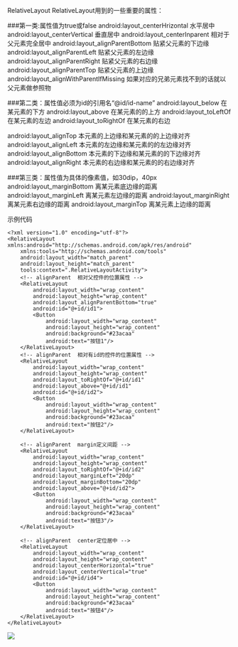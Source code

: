 RelativeLayout
RelativeLayout用到的一些重要的属性：

###第一类:属性值为true或false
android:layout_centerHrizontal 水平居中
android:layout_centerVertical 垂直居中
android:layout_centerInparent 相对于父元素完全居中
android:layout_alignParentBottom 贴紧父元素的下边缘
android:layout_alignParentLeft 贴紧父元素的左边缘
android:layout_alignParentRight 贴紧父元素的右边缘
android:layout_alignParentTop 贴紧父元素的上边缘
android:layout_alignWithParentIfMissing 如果对应的兄弟元素找不到的话就以父元素做参照物

###第二类：属性值必须为id的引用名“@id/id-name”
android:layout_below 在某元素的下方
android:layout_above 在某元素的的上方
android:layout_toLeftOf 在某元素的左边
android:layout_toRightOf 在某元素的右边

android:layout_alignTop 本元素的上边缘和某元素的的上边缘对齐
android:layout_alignLeft 本元素的左边缘和某元素的的左边缘对齐
android:layout_alignBottom 本元素的下边缘和某元素的的下边缘对齐
android:layout_alignRight 本元素的右边缘和某元素的的右边缘对齐

###第三类：属性值为具体的像素值，如30dip，40px
android:layout_marginBottom 离某元素底边缘的距离
android:layout_marginLeft 离某元素左边缘的距离
android:layout_marginRight 离某元素右边缘的距离
android:layout_marginTop 离某元素上边缘的距离

示例代码
```
<?xml version="1.0" encoding="utf-8"?>
<RelativeLayout xmlns:android="http://schemas.android.com/apk/res/android"
    xmlns:tools="http://schemas.android.com/tools"
    android:layout_width="match_parent"
    android:layout_height="match_parent"
    tools:context=".RelativeLayoutActivity">
    <!-- alignParent  相对父控件的位置属性 -->
    <RelativeLayout
        android:layout_width="wrap_content"
        android:layout_height="wrap_content"
        android:layout_alignParentBottom="true"
        android:id="@+id/id1">
        <Button
            android:layout_width="wrap_content"
            android:layout_height="wrap_content"
            android:background="#23acaa"
            android:text="按钮1"/>
    </RelativeLayout>
    <!-- alignParent  相对有id的控件的位置属性 -->
    <RelativeLayout
        android:layout_width="wrap_content"
        android:layout_height="wrap_content"
        android:layout_toRightOf="@+id/id1"
        android:layout_above="@+id/id1"
        android:id="@+id/id2">
        <Button
            android:layout_width="wrap_content"
            android:layout_height="wrap_content"
            android:background="#23acaa"
            android:text="按钮2"/>
    </RelativeLayout>

    <!-- alignParent  margin定义间距 -->
    <RelativeLayout
        android:layout_width="wrap_content"
        android:layout_height="wrap_content"
        android:layout_toRightOf="@+id/id2"
        android:layout_marginLeft="20dp"
        android:layout_marginBottom="20dp"
        android:layout_above="@+id/id2">
        <Button
            android:layout_width="wrap_content"
            android:layout_height="wrap_content"
            android:background="#23acaa"
            android:text="按钮3"/>
    </RelativeLayout>

    <!-- alignParent  center定位居中 -->
    <RelativeLayout
        android:layout_width="wrap_content"
        android:layout_height="wrap_content"
        android:layout_centerHorizontal="true"
        android:layout_centerVertical="true"
        android:id="@+id/id4">
        <Button
            android:layout_width="wrap_content"
            android:layout_height="wrap_content"
            android:background="#23acaa"
            android:text="按钮4"/>
    </RelativeLayout>
</RelativeLayout>
```
![](http://images2015.cnblogs.com/blog/602164/201604/602164-20160418202504226-1004165563.png)